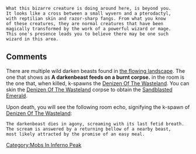     What this bizarre creature is doing around here, is beyond you.
    It looks like a cross between a small wyvern and a pterodactyl,
    with reptilian skin and razor-sharp fangs. From what you know
    of these creatures, they are normal creatures that have been
    magically transformed by the work of a powerful wizard or mage.
    This one's presence leads you to believe there may be one such
    wizard in this area.

## Comments

There are multiple wild darken beasts found in [the flowing
landscape](The_flowing_landscape "wikilink"). The one that shows as **A
darkenbeast feeds on a burnt corpse.** in the room is the one that, when
killed, k-spawns the [Denizen Of The
Wasteland](Denizen_Of_The_Wasteland "wikilink"). You can skin the
[Denizen Of The Wasteland](Denizen_Of_The_Wasteland "wikilink") corpse
to obtain the [Sandblasted Emerald](Sandblasted_Emerald "wikilink").

Upon death, you will see the following room echo, signifying the k-spawn
of [Denizen Of The Wasteland](Denizen_Of_The_Wasteland "wikilink"):

    The darkenbeast dies in agony, screaming with its last fetid breath.
    The scream is answered by a returning bellow of a nearby beast,
    most likely attracted by the promise of an easy meal.

[Category:Mobs In Inferno
Peak](Category:Mobs_In_Inferno_Peak "wikilink")

